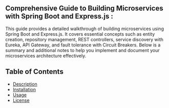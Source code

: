 ## Comprehensive Guide to Building Microservices with Spring Boot and Express.js :
This guide provides a detailed walkthrough of building microservices using Spring Boot and Express.js. It covers essential concepts such as entity creation, repository management, REST controllers, service discovery with Eureka, API Gateway, and fault tolerance with Circuit Breakers. Below is a summary and additional notes to help you implement and document your microservices architecture effectively.

## Table of Contents
- [Description](#description)
- [Installation](#installation)
- [Usage](#usage)
- [License](#license)
